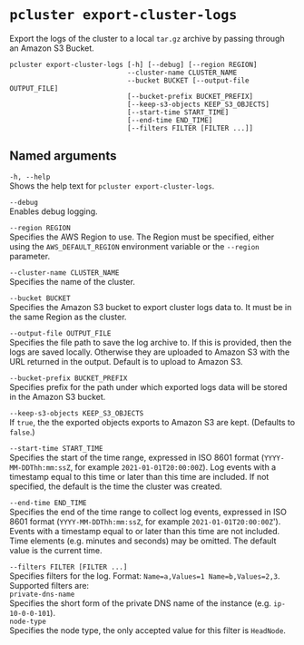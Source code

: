 # `pcluster export-cluster-logs`<a name="pcluster.export-cluster-logs-v3"></a>

Export the logs of the cluster to a local `tar.gz` archive by passing through an Amazon S3 Bucket\.

```
pcluster export-cluster-logs [-h] [--debug] [--region REGION]
                             --cluster-name CLUSTER_NAME 
                             --bucket BUCKET [--output-file OUTPUT_FILE]
                             [--bucket-prefix BUCKET_PREFIX]
                             [--keep-s3-objects KEEP_S3_OBJECTS]
                             [--start-time START_TIME]
                             [--end-time END_TIME]
                             [--filters FILTER [FILTER ...]]
```

## Named arguments<a name="pcluster-v3.export-cluster-logs.namedargs"></a>

`-h, --help`  
Shows the help text for `pcluster export-cluster-logs`\.

`--debug`  
Enables debug logging\.

`--region REGION`  
Specifies the AWS Region to use\. The Region must be specified, either using the `AWS_DEFAULT_REGION` environment variable or the `--region` parameter\.

`--cluster-name CLUSTER_NAME`  
Specifies the name of the cluster\.

`--bucket BUCKET`  
Specifies the Amazon S3 bucket to export cluster logs data to\. It must be in the same Region as the cluster\.

`--output-file OUTPUT_FILE`  
Specifies the file path to save the log archive to\. If this is provided, then the logs are saved locally\. Otherwise they are uploaded to Amazon S3 with the URL returned in the output\. Default is to upload to Amazon S3\.

`--bucket-prefix BUCKET_PREFIX`  
Specifies prefix for the path under which exported logs data will be stored in the Amazon S3 bucket\.

`--keep-s3-objects KEEP_S3_OBJECTS`  
If `true`, the the exported objects exports to Amazon S3 are kept\. \(Defaults to `false`\.\)

`--start-time START_TIME`  
Specifies the start of the time range, expressed in ISO 8601 format \(`YYYY-MM-DDThh:mm:ssZ`, for example `2021-01-01T20:00:00Z`\)\. Log events with a timestamp equal to this time or later than this time are included\. If not specified, the default is the time the cluster was created\.

`--end-time END_TIME`  
Specifies the end of the time range to collect log events, expressed in ISO 8601 format \(`YYYY-MM-DDThh:mm:ssZ`, for example `2021-01-01T20:00:00Z`'\)\. Events with a timestamp equal to or later than this time are not included\. Time elements \(e\.g\. minutes and seconds\) may be omitted\. The default value is the current time\.

`--filters FILTER [FILTER ...]`  
Specifies filters for the log\. Format: `Name=a,Values=1 Name=b,Values=2,3`\. Supported filters are:    
`private-dns-name`  
Specifies the short form of the private DNS name of the instance \(e\.g\. `ip-10-0-0-101`\)\.  
`node-type`  
Specifies the node type, the only accepted value for this filter is `HeadNode`\.